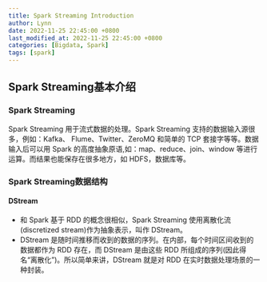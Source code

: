 ```yaml
---
title: Spark Streaming Introduction
author: Lynn
date: 2022-11-25 22:45:00 +0800
last_modified_at: 2022-11-25 22:45:00 +0800
categories: [Bigdata, Spark]
tags: [spark]
---
```

## Spark Streaming基本介绍
### Spark Streaming
Spark Streaming 用于流式数据的处理。Spark Streaming 支持的数据输入源很多，例如：Kafka、 Flume、Twitter、ZeroMQ 和简单的 TCP 套接字等等。数据输入后可以用 Spark 的高度抽象原语,如：map、reduce、join、window 等进行运算。而结果也能保存在很多地方，如 HDFS，数据库等。

### Spark Streaming数据结构
#### DStream
- 和 Spark 基于 RDD 的概念很相似，Spark Streaming 使用离散化流(discretized stream)作为抽象表示，叫作 DStream。
- DStream 是随时间推移而收到的数据的序列。在内部，每个时间区间收到的数据都作为 RDD 存在，而 DStream 是由这些 RDD 所组成的序列(因此得名“离散化”)。所以简单来讲，DStream 就是对 RDD 在实时数据处理场景的一种封装。